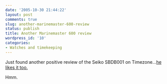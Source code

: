 ```yaml
---
date: '2005-10-30 21:44:22'
layout: post
comments: true
slug: another-marinemaster-600-review
status: publish
title: Another Marinemaster 600 review
wordpress_id: '10'
categories:
- Watches and timekeeping
---
```


Just found another positive review of the Seiko SBDB001 on Timezone...[he likes it too.](http://forums.timezone.com/index.php?t=tree&goto=1509294&rid=0)

Hmm.
